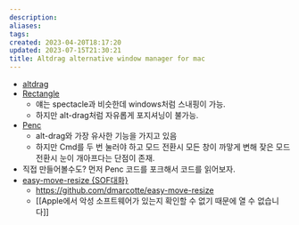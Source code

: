 ```yaml
---
description:
aliases: 
tags: 
created: 2023-04-20T18:17:20
updated: 2023-07-15T21:30:21
title: Altdrag alternative window manager for mac
---
```

- [altdrag]()
- [Rectangle](https://github.com/rxhanson/Rectangle) 
	- 얘는 spectacle과 비슷한데 windows처럼 스내핑이 가능.
	- 하지만 alt-drag처럼 자유롭게 포지셔닝이 불가능.
- [Penc](https://github.com/dgurkaynak/Penc)
	- alt-drag와 가장 유사한 기능을 가지고 있음
	- 하지만 Cmd를 두 번 눌러야 하고 모드 전환시 모든 창이 까맣게 변해 잦은 모드 전환시 눈이 개아프다는 단점이 존재.
- 직접 만들어볼수도? 먼저 Penc 코드를 포크해서 코드를 읽어보자.
- [easy-move-resize {SOF대화}](https://superuser.com/questions/53051/altclick-drag-window-resizing-on-a-mac-similar-to-x-windows)
	- https://github.com/dmarcotte/easy-move-resize
	- [[Apple에서 악성 소프트웨어가 있는지 확인할 수 없기 때문에 열 수 없습니다]]

